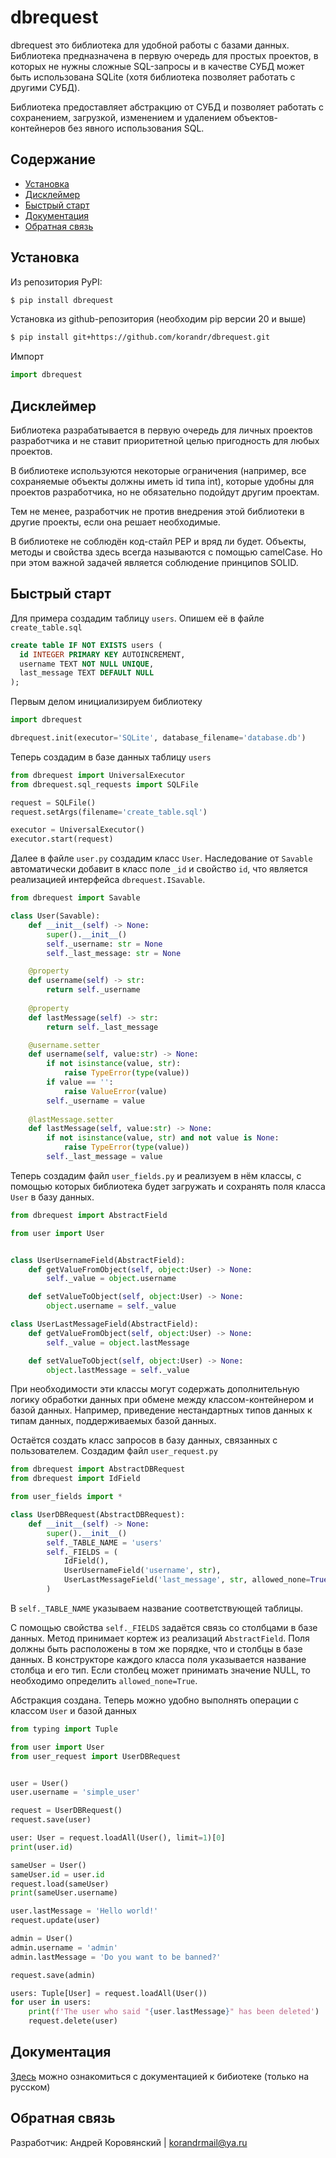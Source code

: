 # dbrequest
dbrequest это библиотека для удобной работы с базами данных. Библиотека предназначена в первую очередь для простых проектов, в которых не нужны сложные SQL-запросы и в качестве СУБД может быть использована SQLite (хотя библиотека позволяет работать с другими СУБД). 

Библиотека предоставляет абстракцию от СУБД и позволяет работать с сохранением, загрузкой, изменением и удалением объектов-контейнеров без явного использования SQL.

## Содержание
- [Установка](#установка)
- [Дисклеймер](#дисклеймер)
- [Быстрый старт](#быстрый-старт)
- [Документация](#документация)
- [Обратная связь](#обратная-связь)

## Установка

Из репозитория PyPI:

```bash
$ pip install dbrequest
```

Установка из github-репозитория (необходим pip версии 20 и выше)

```sh
$ pip install git+https://github.com/korandr/dbrequest.git
```

Импорт

```python
import dbrequest
```

## Дисклеймер

Библиотека разрабатывается в первую очередь для личных проектов разработчика и не ставит приоритетной целью пригодность для любых проектов.

В библиотеке используются некоторые ограничения (например, все сохраняемые объекты должны иметь id типа int), которые удобны для проектов разработчика, но не обязательно подойдут другим проектам. 

Тем не менее, разработчик не против внедрения этой библиотеки в другие проекты, если она решает необходимые.

В библиотеке не соблюдён код-стайл PEP и вряд ли будет. Объекты, методы и свойства здесь всегда называются с помощью camelCase. Но при этом важной задачей является соблюдение принципов SOLID.

## Быстрый старт
Для примера создадим таблицу `users`. Опишем её в файле `create_table.sql`

```sql
create table IF NOT EXISTS users (
  id INTEGER PRIMARY KEY AUTOINCREMENT,
  username TEXT NOT NULL UNIQUE,
  last_message TEXT DEFAULT NULL
);
```
Первым делом инициализируем библиотеку

```python
import dbrequest

dbrequest.init(executor='SQLite', database_filename='database.db')
```
Теперь создадим в базе данных таблицу `users`

```python
from dbrequest import UniversalExecutor
from dbrequest.sql_requests import SQLFile

request = SQLFile()
request.setArgs(filename='create_table.sql')

executor = UniversalExecutor()
executor.start(request)
```
Далее в файле `user.py` создадим класс `User`. Наследование от `Savable` автоматически добавит в класс поле `_id` и свойство `id`, что является реализацией интерфейса `dbrequest.ISavable`. 

```python
from dbrequest import Savable

class User(Savable):
    def __init__(self) -> None:
        super().__init__()
        self._username: str = None
        self._last_message: str = None

    @property
    def username(self) -> str:
        return self._username
    
    @property
    def lastMessage(self) -> str:
        return self._last_message

    @username.setter
    def username(self, value:str) -> None:
        if not isinstance(value, str):
            raise TypeError(type(value))
        if value == '':
            raise ValueError(value)
        self._username = value
    
    @lastMessage.setter
    def lastMessage(self, value:str) -> None:
        if not isinstance(value, str) and not value is None:
            raise TypeError(type(value))
        self._last_message = value
```
Теперь создадим файл `user_fields.py` и реализуем в нём классы, с помощью которых библиотека будет загружать и сохранять поля класса `User` в базу данных. 

```python
from dbrequest import AbstractField

from user import User


class UserUsernameField(AbstractField):
    def getValueFromObject(self, object:User) -> None:
        self._value = object.username 

    def setValueToObject(self, object:User) -> None:
        object.username = self._value

class UserLastMessageField(AbstractField):
    def getValueFromObject(self, object:User) -> None:
        self._value = object.lastMessage 

    def setValueToObject(self, object:User) -> None:
        object.lastMessage = self._value
```
При необходимости эти классы могут содержать дополнительную логику обработки данных при обмене между классом-контейнером и базой данных. Например, приведение нестандартных типов данных к типам данных, поддерживаемых базой данных.  

Остаётся создать класс запросов в базу данных, связанных с пользователем. Создадим файл `user_request.py`

```python
from dbrequest import AbstractDBRequest
from dbrequest import IdField

from user_fields import *

class UserDBRequest(AbstractDBRequest):
    def __init__(self) -> None:
        super().__init__()
        self._TABLE_NAME = 'users'
        self._FIELDS = (
            IdField(),
            UserUsernameField('username', str),
            UserLastMessageField('last_message', str, allowed_none=True)
        )
```
В `self._TABLE_NAME` указываем название соответствующей таблицы. 

С помощью свойства `self._FIELDS` задаётся связь со столбцами в базе данных. Метод принимает кортеж из реализаций `AbstractField`. Поля должны быть расположены в том же порядке, что и столбцы в базе данных. В конструкторе каждого класса поля указывается название столбца и его тип. Если столбец может принимать значение NULL, то необходимо определить `allowed_none=True`. 

Абстракция создана. Теперь можно удобно выполнять операции с классом `User` и базой данных

```python
from typing import Tuple

from user import User
from user_request import UserDBRequest


user = User()
user.username = 'simple_user'

request = UserDBRequest()
request.save(user)

user: User = request.loadAll(User(), limit=1)[0]
print(user.id)

sameUser = User()
sameUser.id = user.id
request.load(sameUser)
print(sameUser.username)

user.lastMessage = 'Hello world!'
request.update(user)

admin = User()
admin.username = 'admin'
admin.lastMessage = 'Do you want to be banned?'

request.save(admin)

users: Tuple[User] = request.loadAll(User())
for user in users:
    print(f'The user who said "{user.lastMessage}" has been deleted')
    request.delete(user)
```

## Документация

[Здесь](https://icy-cymbal-88c.notion.site/dbrequest-cde47cf005ad45c9a81d02c009ba9966?pvs=4) можно ознакомиться с документацией к бибиотеке (только на русском)

## Обратная связь
Разработчик: Андрей Коровянский | [korandrmail@ya.ru](mailto:korandrmail@ya.ru) 
